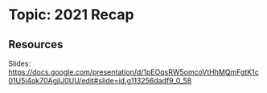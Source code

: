 # Topic: 2021 Recap

## Resources

Slides: https://docs.google.com/presentation/d/1pEOqsRW5omcoVtHhMQmFgtK1c01U5i4qk70AgjlJ0UU/edit#slide=id.g113256dadf9_0_58
